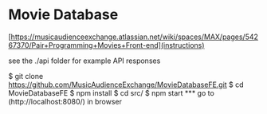# Movie Database

[https://musicaudienceexchange.atlassian.net/wiki/spaces/MAX/pages/54267370/Pair+Programming+Movies+Front-end](instructions)

see the ./api folder for example API responses

$ git clone https://github.com/MusicAudienceExchange/MovieDatabaseFE.git
$ cd MovieDatabaseFE
$ npm install
$ cd src/
$ npm start
*** go to (http://localhost:8080/) in browser

